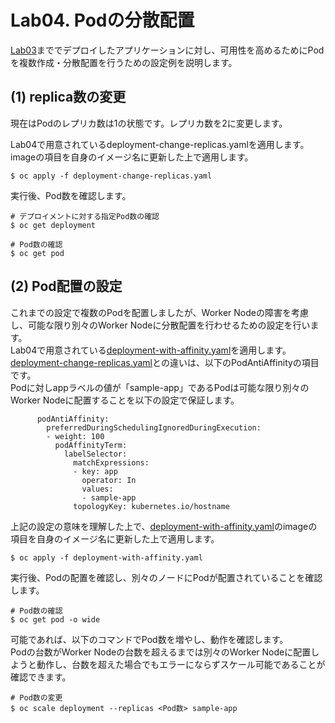 # Lab04. Podの分散配置
[Lab03](../Lab03/)まででデプロイしたアプリケーションに対し、可用性を高めるためにPodを複数作成・分散配置を行うための設定例を説明します。

## (1) replica数の変更
現在はPodのレプリカ数は1の状態です。レプリカ数を2に変更します。

Lab04で用意されているdeployment-change-replicas.yamlを適用します。imageの項目を自身のイメージ名に更新した上で適用します。
```
$ oc apply -f deployment-change-replicas.yaml
```

実行後、Pod数を確認します。
```
# デプロイメントに対する指定Pod数の確認
$ oc get deployment

# Pod数の確認
$ oc get pod
```

## (2) Pod配置の設定
これまでの設定で複数のPodを配置しましたが、Worker Nodeの障害を考慮し、可能な限り別々のWorker Nodeに分散配置を行わせるための設定を行います。<br>
Lab04で用意されている[deployment-with-affinity.yaml](./deployment-with-affinity.yaml)を適用します。[deployment-change-replicas.yaml](./deployment-change-replicas.yaml)との違いは、以下のPodAntiAffinityの項目です。<br>
Podに対しappラベルの値が「sample-app」であるPodは可能な限り別々のWorker Nodeに配置することを以下の設定で保証します。
```
      podAntiAffinity:
        preferredDuringSchedulingIgnoredDuringExecution:
        - weight: 100
          podAffinityTerm:
            labelSelector:
              matchExpressions:
              - key: app
                operator: In
                values:
                - sample-app
              topologyKey: kubernetes.io/hostname
```

上記の設定の意味を理解した上で、[deployment-with-affinity.yaml](./deployment-with-affinity.yaml)のimageの項目を自身のイメージ名に更新した上で適用します。
```
$ oc apply -f deployment-with-affinity.yaml
```

実行後、Podの配置を確認し、別々のノードにPodが配置されていることを確認します。
```
# Pod数の確認
$ oc get pod -o wide
```

可能であれば、以下のコマンドでPod数を増やし、動作を確認します。<br>
Podの台数がWorker Nodeの台数を超えるまでは別々のWorker Nodeに配置しようと動作し、台数を超えた場合でもエラーにならずスケール可能であることが確認できます。
```
# Pod数の変更
$ oc scale deployment --replicas <Pod数> sample-app
```

